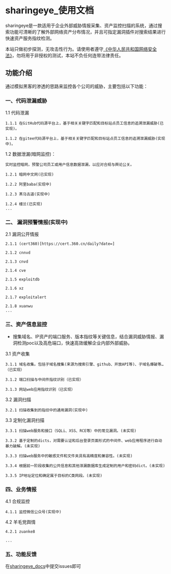 # sharingeye_使用文档
sharingeye是一款适用于企业外部威胁情报采集、资产监控扫描的系统，通过搜索功能可清晰的了解外部网络资产分布情况，并且可指定漏洞插件对搜索结果进行快速资产服务指纹检测。

本站只做初步探测，无攻击性行为。请使用者遵守[《中华人民共和国网络安全法》](http://www.npc.gov.cn/npc/xinwen/2016-11/07/content_2001605.htm)，勿将用于非授权的测试，本站不负任何连带法律责任。

## 功能介绍
通过模拟黑客的渗透的思路来监控各个公司的威胁，主要包括以下功能：

### 一、代码泄漏威胁

1.1 代码泄漏

    1.1.1 在GitHub代码源平台上，基于相关关键字匹配和目标站点员工信息的追溯泄漏威胁(已实现)。
    
    1.1.2 在gitee代码源平台上，基于相关关键字匹配和目标站点员工信息的追溯泄漏威胁(实现中)。


1.2 数据泄漏(暗网监控)：
    
    实时监控暗网，预警公司员工或用户信息数据泄漏，以应对合规与舆论公关。
    
    1.2.1 暗网中文网(已实现)
    
    1.2.2 阿里baba(实现中)
    
    1.2.3 茶马古道(实现中)
    
    1.2.4 楼兰(已实现)
    ...

### 二、 漏洞预警情报(实现中)

2.1 漏洞公开情报
    
    2.1.1 (cert360)[https://cert.360.cn/daily?date=]
    
    2.1.2 cnnvd
    
    2.1.3 cnvd
    
    2.1.4 cve
    
    2.1.5 exploitdb
    
    2.1.6 xz
     
    2.1.7 exploitalert
 
    2.1.8 xuanwu
    ...


### 三、资产信息监控

- 搜集域名、IP资产的端口服务、版本指纹等关键信息，结合漏洞威胁情报、漏洞检测poc以及高危端口，快速高效缓解企业内部外部威胁。

3.1 资产收集

    3.1.1 域名收集。包括子域名搜集(来源为搜索引擎、github、开放API等)、子域名爆破等…（已实现）
    
    3.1.2 端口扫描与中间件指纹识别（已实现）
    
    3.1.3 网站web应用指纹识别（已实现）
    
3.2 漏洞扫描
    
    3.2.1 扫描收集到的指纹中的通用漏洞(实现中)

3.3 定制化漏洞扫描

    3.3.1 扫描web服务和接口（SQLi、XSS、RCE等）中的常见漏洞。(未实现)
    
    3.3.2 基于定制的dicts，对需要认证和后台登录页面形式的中间件、web应用程序进行自动暴力破解。(未实现)
    
    3.3.3 扫描web服务中的敏感文件和文件夹具有高精度和兼容性。(未实现)
    
    3.3.4 根据前一阶段收集的公共信息和其他泄漏数据库生成定制的用户和密码dict。(未实现)
    
    3.3.5 IP地址定位和确定属于目标的C类网段。(未实现)
        

### 四、业务情报

4.1 合规监控

    4.1.1 监控微信公众号(实现中)

4.2 羊毛党舆情
    
    4.2.1 zuanke8

    ... 

### 五、功能反馈
    
   在[sharingeye_docs](https://github.com/hahadaxia/sharingeye_docs)中提交issues即可










